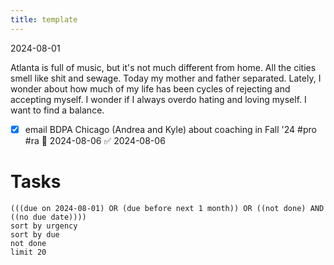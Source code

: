 ```yaml
---
title: template
---
```

2024-08-01

Atlanta is full of music, but it's not much different from home. All the cities smell like shit and sewage. Today my mother and father separated. Lately, I wonder about how much of my life has been cycles of rejecting and accepting myself. I wonder if I always overdo hating and loving myself. I want to find a balance.

- [x] email BDPA Chicago (Andrea and Kyle) about coaching in Fall '24 #pro #ra 📅 2024-08-06 ✅ 2024-08-06
# Tasks
```tasks
(((due on 2024-08-01) OR (due before next 1 month)) OR ((not done) AND ((no due date))))
sort by urgency
sort by due
not done
limit 20
```